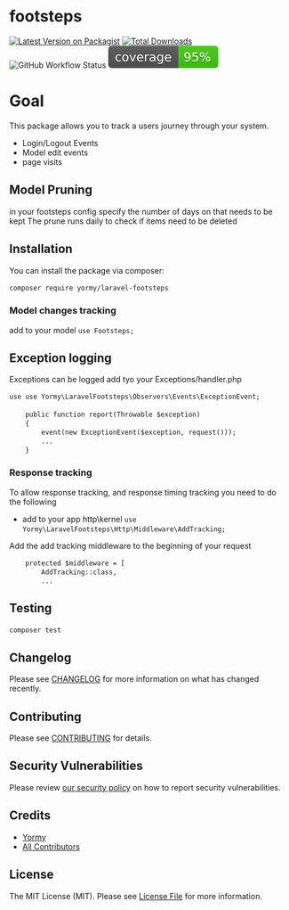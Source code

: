 # footsteps

[![Latest Version on Packagist](https://img.shields.io/packagist/v/yormy/laravel-footsteps.svg?style=flat-square)](https://packagist.org/packages/yormy/laravel-footsteps)
[![Total Downloads](https://img.shields.io/packagist/dt/yormy/laravel-footsteps.svg?style=flat-square)](https://packagist.org/packages/yormy/laravel-footsteps)
![GitHub Workflow Status](https://img.shields.io/github/workflow/status/facade/ignition/run-php-tests?label=Tests)
![Alt text](./coverage.svg)

# Goal
This package allows you to track a users journey through your system.
* Login/Logout Events
* Model edit events
* page visits



## Model Pruning
in your footsteps config specify the number of days on that needs to be kept
The prune runs daily to check if items need to be deleted


## Installation

You can install the package via composer:

```bash
composer require yormy/laravel-footsteps
```

### Model changes tracking
add to your model 
```use Footsteps;```

## Exception logging
Exceptions can be logged
add tyo your Exceptions/handler.php
```
use use Yormy\LaravelFootsteps\Observers\Events\ExceptionEvent;

    public function report(Throwable $exception)
    {
        event(new ExceptionEvent($exception, request()));
        ...
    }
```

### Response tracking
To allow response tracking, and response timing tracking you need to do the following

- add to your app http\kernel
  ```use Yormy\LaravelFootsteps\Http\Middleware\AddTracking;```

Add the add tracking middleware to the beginning of your request
```
    protected $middleware = [
        AddTracking::class,
        ...
```


## Testing

``` bash
composer test
```

## Changelog

Please see [CHANGELOG](CHANGELOG.md) for more information on what has changed recently.

## Contributing

Please see [CONTRIBUTING](.github/CONTRIBUTING.md) for details.

## Security Vulnerabilities

Please review [our security policy](../../security/policy) on how to report security vulnerabilities.

## Credits

- [Yormy](https://gitlab.com/yormy)
- [All Contributors](../../contributors)

## License

The MIT License (MIT). Please see [License File](LICENSE.md) for more information.
